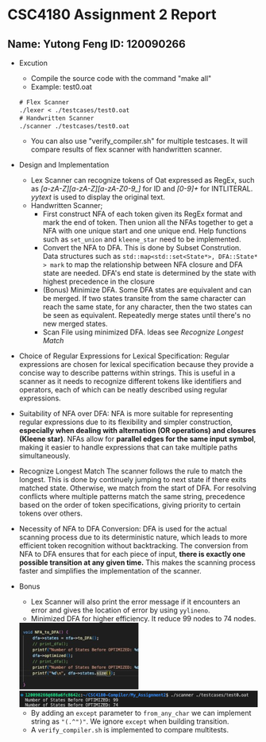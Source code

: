 # CSC4180 Assignment 2 Report
## Name: Yutong Feng ID: 120090266
- Excution
    - Compile the source code with the command "make all"
    - Example: test0.oat
    ```
    # Flex Scanner
    ./lexer < ./testcases/test0.oat
    # Handwritten Scanner
    ./scanner ./testcases/test0.oat
    ```
    - You can also use "verify_compiler.sh" for multiple testcases. It will compare results of flex scanner with handwritten scanner.

- Design and Implementation
    - Lex Scanner can recognize tokens of Oat expressed as RegEx, such as *[a-zA-Z][a-zA-Z][a-zA-Z0-9_]* for ID and *[0-9]+* for INTLITERAL. *yytext* is used to display the original text.
    - Handwritten Scanner;
        - First construct NFA of each token given its RegEx format and mark the end of token. Then union all the NFAs together to get a NFA with one unique start and one unique end. Help functions such as `set_union` and `kleene_star` need to be implemented.
        - Convert the NFA to DFA. This is done by Subset Constrution. Data structures such as `std::map<std::set<State*>, DFA::State* > mark` to map the relationship between NFA closure and DFA state are needed. DFA's end state is determined by the state with highest precedence in the closure
        - (Bonus) Minimize DFA. Some DFA states are equivalent and can be merged. If two states transite from the same character can reach the same state, for any character, then the two states can be seen as equivalent. Repeatedly merge states until there's no new merged states. 
        - Scan File using minimized DFA. Ideas see *Recognize Longest Match*

- Choice of Regular Expressions for Lexical Specification:
    Regular expressions are chosen for lexical specification because they provide a concise way to describe patterns within strings. This is useful in a scanner as it needs to recognize different tokens like identifiers and operators, each of which can be neatly described using regular expressions.
- Suitability of NFA over DFA:
    NFA is more suitable for representing regular expressions due to its flexibility and simpler construction, **especially when dealing with alternation (OR operations) and closures (Kleene star)**. NFAs allow for **parallel edges for the same input symbol**, making it easier to handle expressions that can take multiple paths simultaneously.
- Recognize Longest Match
    The scanner follows the rule to match the longest. This is done by continuely jumping to next state if there exits matched state. Otherwise, we match from the start of DFA. For resolving conflicts where multiple patterns match the same string, precedence based on the order of token specifications, giving priority to certain tokens over others.
- Necessity of NFA to DFA Conversion:
    DFA is used for the actual scanning process due to its deterministic nature, which leads to more efficient token recognition without backtracking. The conversion from NFA to DFA ensures that for each piece of input, **there is exactly one possible transition at any given time.** This makes the scanning process faster and simplifies the implementation of the scanner.

- Bonus
    - Lex Scanner will also print the error message if it encounters an error and gives the location of error by using `yylineno`.
    - Minimized DFA for higher efficiency. It reduce 99 nodes to 74 nodes.

    <img src="op1.jpg">
    <img src="op2.pic.jpg">

    - By adding an `except` parameter to `from_any_char` we can implement string as `"(.^")"`. We ignore `except` when building transition.
    - A `verify_compiler.sh` is implemented to compare multitests. 